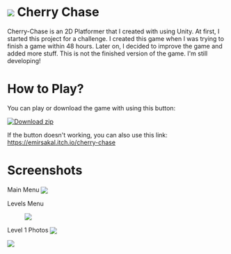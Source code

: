 # <img src="https://img.itch.zone/aW1nLzEyNTUzMTE4LnBuZw==/original/Gk9GCI.png"> Cherry Chase
Cherry-Chase is an 2D Platformer that I created with using Unity. At first, I started this project for a challenge. I created this game when I was trying to finish a game within 48 hours. Later on, I decided to improve the game and added more stuff. This is not the finished version of the game. I'm still developing!

# How to Play?

You can play or download the game with using this button: 

[![Download zip](https://custom-icon-badges.herokuapp.com/badge/-Download-blue?style=for-the-badge&logo=download&logoColor=white "Download zip")](https://emirsakal.itch.io/cherry-chase) 

If the button doesn't working, you can also use this link: https://emirsakal.itch.io/cherry-chase

# Screenshots

Main Menu
<img src="https://img.itch.zone/aW1nLzEyNTUzMDU2LnBuZw==/original/oAUt0X.png" style="cursor: pointer; max-width: 100%; height: auto !important; vertical-align: middle;">

Levels Menu
<figure><img src="https://img.itch.zone/aW1nLzEyNTUzMDY3LnBuZw==/original/SVnlHf.png" style="cursor: pointer; max-width: 100%; height: auto !important; vertical-align: middle;"></figure>

Level 1 Photos
<img src="https://img.itch.zone/aW1nLzEyNTUzMTAyLnBuZw==/original/eZGY3u.png" style="cursor: pointer; max-width: 100%; height: auto !important; vertical-align: middle;">

<img src="https://img.itch.zone/aW1nLzEyNTUzMTEwLnBuZw==/original/GyAv%2Fx.png" style="cursor: pointer; max-width: 100%; height: auto !important; vertical-align: middle;">
